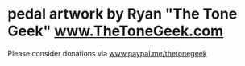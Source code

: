 # pedal artwork by Ryan "The Tone Geek" www.TheToneGeek.com


Please consider donations via www.paypal.me/thetonegeek

